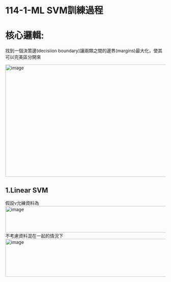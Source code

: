 # 114-1-ML SVM訓練過程

# 核心邏輯: <br>
找到一個決策邊(decisiion boundary)讓兩類之間的邊界(margins)最大化，使其可以完美區分開來<br>

<img width="630" height="353" alt="image" src="https://github.com/user-attachments/assets/1feec67e-3876-4b5c-88d7-f4eb2041d3b8" /> <br>
## 1.Linear SVM <br>
假設v允練資料為  
<img width="511" height="83" alt="image" src="https://github.com/user-attachments/assets/28531b69-f57b-494c-8b67-5c02f7c9c107" />  
不考慮資料混在一起的情況下  
<img width="723" height="119" alt="image" src="https://github.com/user-attachments/assets/03237783-1516-4421-b94e-149cd73f3a21" />  

